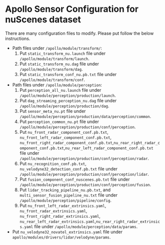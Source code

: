 # Apollo Sensor Configuration for nuScenes dataset
There are many configuration files to modify. Please put follow the below instructions.   
* Path files under `/apollo/module/transform/`:  
    1. Put `static_transform_nu.launch` file under `/apollo/module/transform/launch`.  
    2. Put `static_transform_nu.dag` file under `/apollo/module/transform/dag`.  
    3. Put `static_transform_conf_nu.pb.txt` file under `/apollo/module/transform/conf`.  
* Path files under `/apollo/module/perception`:
    1. Put `perception_all_nu.launch` file under `/apollo/module/perception/production/launch`.
    2. Put `dag_streaming_perception_nu.dag` file under `/apollo/module/perception/production/dag`.
    3. Put `sensor_meta_nu.pt` file under `/apollo/module/perception/production/data/perception/common`.
    4. Put `perception_common_nu.pt` file under `/apollo/module/perception/production/conf/perception`.
    5. Put `nu_front_radar_component_conf.pb.txt`, `nu_front_left_radar_component_conf.pb.txt`, `nu_front_right_radar_component_conf.pb.txt`,`nu_rear_right_radar_component_conf.pb.txt`,`nu_rear_left_radar_component_conf.pb.txt` file under `/apollo/module/perception/production/conf/perception/radar`.
    6. Put `nu_recognition_conf.pb.txt`, `nu_velodyne32_detection_conf.pb.txt` file under `/apollo/module/perception/production/conf/perception/lidar`.
    7. Put `fusion_component_conf_nuscenes.pb.txt` file under `/apollo/module/perception/production/conf/perception/fusion`.
    8. Put `lidar_tracking_pipeline_nu.pb.txt`, and `multi_sensor_fusion_pipeline_nu.txt` file under `/apollo/module/perception/pipeline/config`.
    9. Put  `nu_front_left_radar_extrinsics.yaml`, `nu_front_radar_extrinsics.yaml`, `nu_front_right_radar_extrinsics.yaml`, `nu_rear_left_radar_extrinsics.yaml`,`nu_rear_right_radar_extrinsics.yaml` file under `/apollo/module/perception/data/params`.
* Put `nu_velodyne32_novatel_extrinsics.yaml` file under `apollo/modules/drivers/lidar/velodyne/params`.